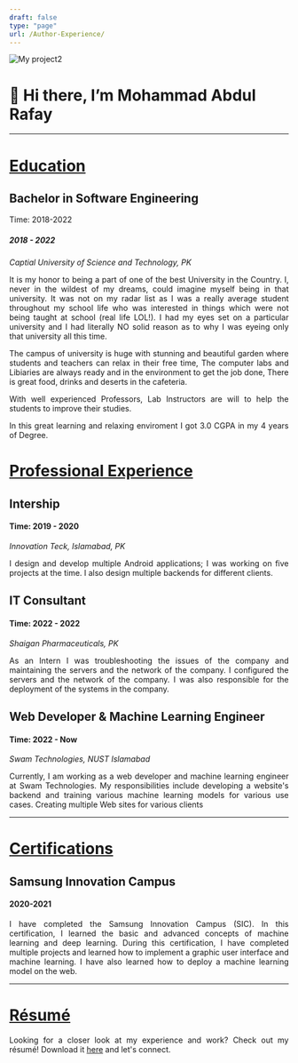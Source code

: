 ```yaml
---
draft: false
type: "page"
url: /Author-Experience/
---
```


![My project2](https://user-images.githubusercontent.com/82662797/168483717-3d746709-6ae9-487a-bdd7-ebcb137ea919.png)
# 👋 Hi there, I’m Mohammad Abdul Rafay
------------------------------------------------

<h1 style= "text-decoration: underline">Education</h1>
<h2>Bachelor in Software Engineering</h2>
Time: 2018-2022 
          <h5>2018 - 2022</h5>
          <p><em>Captial University of Science and Technology, PK</em></p>
          <p align="justify">It is my honor to being a part of one of the best University in the Country. I, never in the wildest of my dreams, could imagine myself being in that university. It was not on my radar list as I was a really average student throughout my school life who was interested in things which were not being taught at school (real life LOL!). I had my eyes set on a particular university and I had literally NO solid reason as to why I was eyeing only that university all this time.</p>
          <p align="justify">The campus of university is huge with stunning and beautiful garden where students and teachers can relax in their free time, The computer labs and Libiaries are always ready and in the environment to get the job done, There is great food, drinks and deserts in the cafeteria. </p>
          <p align="justify">With well experienced Professors, Lab Instructors are will to help the students to improve their studies.</p>
          <p align="justify">In this great learning and relaxing enviroment I got 3.0 CGPA in my 4 years of Degree.</p>
     

<h1 style="text-decoration: underline">Professional Experience</h1>
    <h2>Intership</h2>
          <h4>Time: 2019 - 2020</h4>
          <p align="justify" ><em>Innovation Teck, Islamabad, PK</em></p>
          <p align="justify">
             I design and develop multiple Android applications; I was working on five projects at the time. I also design multiple backends for different clients.
          </p>
    <h2>IT Consultant</h2>
          <h4>Time: 2022 - 2022</h4>
          <p align="justify"><em>Shaigan Pharmaceuticals, PK</em></p>
          <p align="justify">
             As an Intern I was troubleshooting the issues of the company and maintaining the servers and the network of the company. I configured the servers and the network of the company. I was also responsible for the deployment of the systems in the company.
          </p>
    <h2>Web Developer & Machine Learning Engineer</h2>
          <h4>Time: 2022 - Now</h4>
          <p align="justify"><em>Swam Technologies, NUST Islamabad</em></p>
          <p align="justify">
             Currently, I am working as a web developer and machine learning engineer at Swam Technologies. My responsibilities include developing a website's backend and training various machine learning models for various use cases. Creating multiple Web sites for various clients
          </p>          

----------------------------------

<h1 style="text-decoration: underline">Certifications</h1>
    <h2>Samsung Innovation Campus</h2> 
          <h4>2020-2021</h4>
          <p align="justify">
            I have completed the Samsung Innovation Campus (SIC). In this certification, I learned the basic and advanced concepts of machine learning and deep learning. During this certification, I have completed multiple projects and learned how to implement a graphic user interface and machine learning. I have also learned how to deploy a machine learning model on the web.
          </p>


--------------------------------
<h1 style="text-decoration: underline">Résumé</h1>
<p align="justify">Looking for a closer look at my experience and work? Check out my résumé! 
Download it <a href="/images/CV/Abdul-Rafay.pdf" download>here</a> and let's connect.</p>

 
